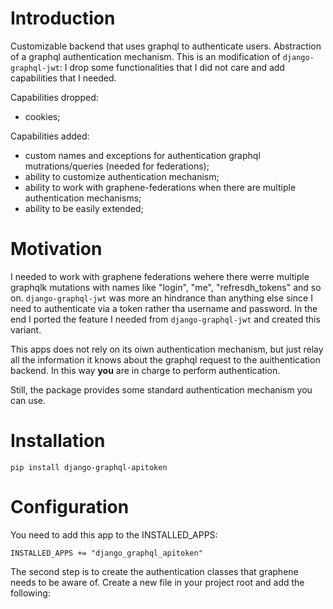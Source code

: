 # Introduction

Customizable backend that uses graphql to authenticate users.
Abstraction of a graphql authentication mechanism. 
This is an modification of `django-graphql-jwt`: I drop some functionalities that I did not care
and add capabilities that I needed.

Capabilities dropped:

 - cookies;
 
Capabilities added:

 - custom names and exceptions for authentication graphql mutrations/queries (needed for federations);
 - ability to customize authentication mechanism;
 - ability to work with graphene-federations when there are multiple authentication mechanisms;
 - ability to be easily extended;
 
# Motivation

I needed to work with graphene federations wehere there werre multiple graphqlk mutations with names like 
"login", "me", "refresdh_tokens" and so on.
`django-graphql-jwt` was more an hindrance than anything else since I need to authenticate via
a token rather tha username and password. In the end I ported the feature I needed from `django-graphql-jwt`
and created this variant.

This apps does not rely on its oiwn authentication mechanism, but just relay all the information 
it knows about the graphql request to the auithentication backend. In this way **you** are in charge
to perform authentication.

Still, the package provides some standard authentication mechanism you can use. 

# Installation

```
pip install django-graphql-apitoken
```

# Configuration

You need to add this app to the INSTALLED_APPS:

```
INSTALLED_APPS += "django_graphql_apitoken"
```

The second step is to create the authentication classes that graphene needs to be aware of.
Create a new file in your project root and add the following:


